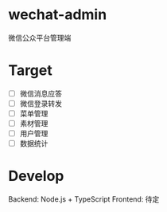 # wechat-admin

微信公众平台管理端

# Target

* [ ] 微信消息应答
* [ ] 微信登录转发
* [ ] 菜单管理
* [ ] 素材管理
* [ ] 用户管理
* [ ] 数据统计

# Develop

Backend: Node.js + TypeScript
Frontend: 待定
